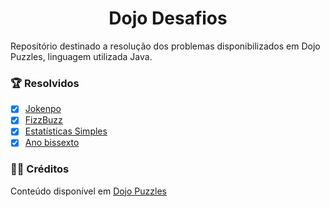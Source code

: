 <h1 align="center">Dojo Desafios</h1>

<p>Repositório destinado a resolução dos problemas disponibilizados em Dojo Puzzles, linguagem utilizada Java.</p>

<h3>🏆 Resolvidos</h3>

- [x] <a href="https://github.com/Joice-Simao/Dojo-Desafios/blob/main/listaDesafios/src/main/java/Jokenpo.java">Jokenpo</a>
- [x] <a href="https://github.com/Joice-Simao/Dojo-Desafios/blob/main/listaDesafios/src/main/java/FizzBuzz.java">FizzBuzz</a>
- [x] <a href="https://github.com/Joice-Simao/Dojo-Desafios/blob/main/src/listaDesafios/EstatisticasSimples.java">Estatísticas Simples</a>
- [x] <a href="https://github.com/Joice-Simao/Dojo-Desafios/blob/main/src/listaDesafios/AnoBissexto.java">Ano bissexto</a>
 
<h3>🤝🏽 Créditos</h3>
<p>
  Conteúdo disponível em <a href="https://dojopuzzles.com/">Dojo Puzzles</a>
</p>
